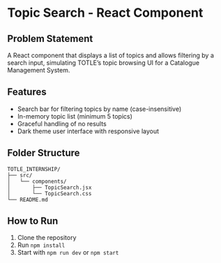 # Topic Search - React Component

## Problem Statement

A React component that displays a list of topics and allows filtering by a search input, simulating TOTLE’s topic browsing UI for a Catalogue Management System.

## Features

- Search bar for filtering topics by name (case-insensitive)
- In-memory topic list (minimum 5 topics)
- Graceful handling of no results
- Dark theme user interface with responsive layout

## Folder Structure

```
TOTLE_INTERNSHIP/
├── src/
│   └── components/
│       ├── TopicSearch.jsx
│       └── TopicSearch.css
└── README.md
```

## How to Run

1. Clone the repository
2. Run `npm install`
3. Start with `npm run dev` or `npm start`

